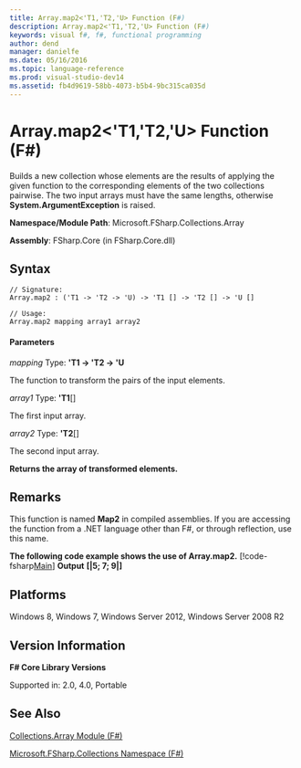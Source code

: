 ```yaml
---
title: Array.map2<'T1,'T2,'U> Function (F#)
description: Array.map2<'T1,'T2,'U> Function (F#)
keywords: visual f#, f#, functional programming
author: dend
manager: danielfe
ms.date: 05/16/2016
ms.topic: language-reference
ms.prod: visual-studio-dev14
ms.assetid: fb4d9619-58bb-4073-b5b4-9bc315ca035d 
---
```


# Array.map2<'T1,'T2,'U> Function (F#)

Builds a new collection whose elements are the results of applying the given function to the corresponding elements of the two collections pairwise. The two input arrays must have the same lengths, otherwise **System.ArgumentException** is raised.

**Namespace/Module Path**: Microsoft.FSharp.Collections.Array

**Assembly**: FSharp.Core (in FSharp.Core.dll)

## Syntax

```
// Signature:
Array.map2 : ('T1 -> 'T2 -> 'U) -> 'T1 [] -> 'T2 [] -> 'U []

// Usage:
Array.map2 mapping array1 array2
```

#### Parameters
*mapping*
Type: **'T1 -&gt; 'T2 -&gt; 'U**

The function to transform the pairs of the input elements.

*array1*
Type: **'T1**[[]](https://msdn.microsoft.com/library/def20292-9aae-4596-9275-b94e594f8493)

The first input array.

*array2*
Type: **'T2**[[]](https://msdn.microsoft.com/library/def20292-9aae-4596-9275-b94e594f8493)

The second input array.

**Returns the array of transformed elements.**
## Remarks
This function is named **Map2** in compiled assemblies. If you are accessing the function from a .NET language other than F#, or through reflection, use this name.

**The following code example shows the use of Array.map2.**
[!code-fsharp[Main](snippets/fsarrays/snippet52.fs)]
**Output**
**[|5; 7; 9|]**
## Platforms
Windows 8, Windows 7, Windows Server 2012, Windows Server 2008 R2

## Version Information
**F# Core Library Versions**

Supported in: 2.0, 4.0, Portable

## See Also
[Collections.Array Module &#40;F&#35;&#41;](Collections.Array-Module-%5BFSharp%5D.md)

[Microsoft.FSharp.Collections Namespace &#40;F&#35;&#41;](Microsoft.FSharp.Collections-Namespace-%5BFSharp%5D.md)

